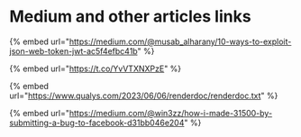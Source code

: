 # Medium and other articles links

{% embed url="https://medium.com/@musab_alharany/10-ways-to-exploit-json-web-token-jwt-ac5f4efbc41b" %}

{% embed url="https://t.co/YvVTXNXPzE" %}

{% embed url="https://www.qualys.com/2023/06/06/renderdoc/renderdoc.txt" %}

{% embed url="https://medium.com/@win3zz/how-i-made-31500-by-submitting-a-bug-to-facebook-d31bb046e204" %}
